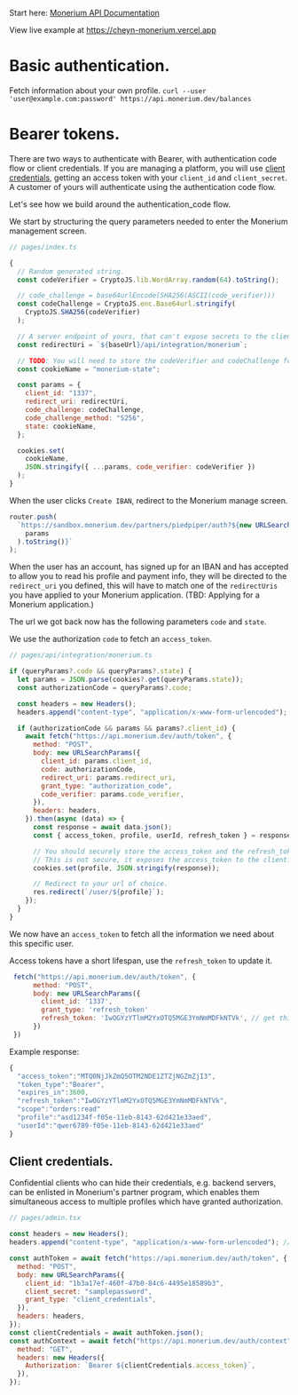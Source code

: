 Start here: [Monerium API Documentation](https://monerium.dev/docs/api)

View live example at https://cheyn-monerium.vercel.app

# Basic authentication.

Fetch information about your own profile.
`curl --user 'user@example.com:password' https://api.monerium.dev/balances`

# Bearer tokens.

There are two ways to authenticate with Bearer, with authentication code flow or client credentials.
If you are managing a platform, you will use <a href="#client-credentials">client credentials</a>, getting an access token with your `client_id` and `client_secret`.
A customer of yours will authenticate using the authentication code flow.

Let's see how we build around the authentication_code flow.

We start by structuring the query parameters needed to enter the Monerium management screen.

```js
// pages/index.ts

{
  // Random generated string.
  const codeVerifier = CryptoJS.lib.WordArray.random(64).toString();

  // code_challenge = base64urlEncode(SHA256(ASCII(code_verifier)))
  const codeChallenge = CryptoJS.enc.Base64url.stringify(
    CryptoJS.SHA256(codeVerifier)
  );

  // A server endpoint of yours, that can't expose secrets to the client.
  const redirectUri = `${baseUrl}/api/integration/monerium`;

  // TODO: You will need to store the codeVerifier and codeChallenge for later.
  const cookieName = "monerium-state";

  const params = {
    client_id: "1337",
    redirect_uri: redirectUri,
    code_challenge: codeChallenge,
    code_challenge_method: "S256",
    state: cookieName,
  };

  cookies.set(
    cookieName,
    JSON.stringify({ ...params, code_verifier: codeVerifier })
  );
}
```

When the user clicks `Create IBAN`, redirect to the Monerium manage screen.

```js
router.push(
  `https://sandbox.monerium.dev/partners/piedpiper/auth?${new URLSearchParams(
    params
  ).toString()}`
);
```

When the user has an account, has signed up for an IBAN and has accepted to allow you to read his profile and payment info, they will be directed to the `redirect_uri` you defined, this will have to match one of the `redirectUris` you have applied to your Monerium application. (TBD: Applying for a Monerium application.)

The url we got back now has the following parameters `code` and `state`.

We use the authorization `code` to fetch an `access_token`.

```js
// pages/api/integration/monerium.ts

if (queryParams?.code && queryParams?.state) {
  let params = JSON.parse(cookies?.get(queryParams.state));
  const authorizationCode = queryParams?.code;

  const headers = new Headers();
  headers.append("content-type", "application/x-www-form-urlencoded"); // Required.

  if (authorizationCode && params && params?.client_id) {
    await fetch("https://api.monerium.dev/auth/token", {
      method: "POST",
      body: new URLSearchParams({
        client_id: params.client_id,
        code: authorizationCode,
        redirect_uri: params.redirect_uri,
        grant_type: "authorization_code",
        code_verifier: params.code_verifier,
      }),
      headers: headers,
    }).then(async (data) => {
      const response = await data.json();
      const { access_token, profile, userId, refresh_token } = response;

      // You should securely store the access_token and the refresh_token
      // This is not secure, it exposes the access_token to the client:
      cookies.set(profile, JSON.stringify(response));

      // Redirect to your url of choice.
      res.redirect(`/user/${profile}`);
    });
  }
}
```

We now have an `access_token` to fetch all the information we need about this specific user.

Access tokens have a short lifespan, use the `refresh_token` to update it.

```js
 fetch("https://api.monerium.dev/auth/token", {
      method: "POST",
      body: new URLSearchParams({
        client_id: '1337',
        grant_type: 'refresh_token'
        refresh_token: 'IwOGYzYTlmM2YxOTQ5MGE3YmNmMDFkNTVk', // get this from your database
      })
 })
```

Example response:

```js
{
  "access_token":"MTQ0NjJkZmQ5OTM2NDE1ZTZjNGZmZjI3",
  "token_type":"Bearer",
  "expires_in":3600,
  "refresh_token":"IwOGYzYTlmM2YxOTQ5MGE3YmNmMDFkNTVk",
  "scope":"orders:read"
  "profile":"asd1234f-f05e-11eb-8143-62d421e33aed",
  "userId":"qwer6789-f05e-11eb-8143-62d421e33aed"
}
```

## Client credentials.

Confidential clients who can hide their credentials, e.g. backend servers, can be enlisted in Monerium's partner program, which enables them simultaneous access to multiple profiles which have granted authorization.

```js
// pages/admin.tsx

const headers = new Headers();
headers.append("content-type", "application/x-www-form-urlencoded"); // Required

const authToken = await fetch("https://api.monerium.dev/auth/token", {
  method: "POST",
  body: new URLSearchParams({
    client_id: "1b3a17ef-460f-47b0-84c6-4495e18589b3",
    client_secret: "samplepassword",
    grant_type: "client_credentials",
  }),
  headers: headers,
});
const clientCredentials = await authToken.json();
const authContext = await fetch("https://api.monerium.dev/auth/context", {
  method: "GET",
  headers: new Headers({
    Authorization: `Bearer ${clientCredentials.access_token}`,
  }),
});
```
